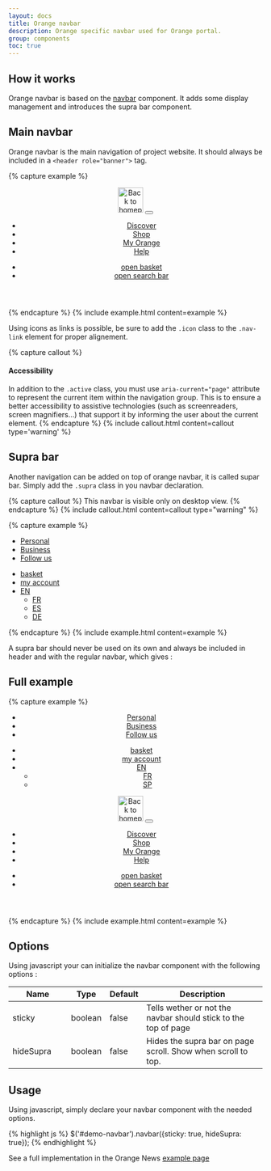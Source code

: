 ```yaml
---
layout: docs
title: Orange navbar
description: Orange specific navbar used for Orange portal.
group: components
toc: true
---
```


## How it works

Orange navbar is based on the [navbar](../navbar) component. It adds some display management and introduces the supra bar component.

## Main navbar

Orange navbar is the main navigation of project website. It should always be included in a `<header role="banner">` tag.

{% capture example %}
<header role="banner">
    <nav role="navigation" class="navbar navbar-dark navbar-expand-md">
        <div class="container">
            <a class="navbar-brand" href="#"><img src="{{ site.baseurl }}/docs/{{ site.docs_version }}/dist/img/orange_logo.svg" alt="Back to homepage" title="Back to homepage" width="50" height="50" loading="lazy"/></a>
            <button class="navbar-toggler" type="button" data-toggle="collapse" data-target="#collapsing-navbar" aria-controls="collapsing-navbar" aria-expanded="false" aria-label="Toggle navigation">
                <span class="navbar-toggler-icon"></span>
            </button>
            <div class="navbar-collapse justify-content-between collapse" id="collapsing-navbar">
                <ul class="navbar-nav">
                    <li class="nav-item"><a class="nav-link active" href="#" aria-current="page">Discover</a></li>
                    <li class="nav-item"><a class="nav-link" href="#">Shop</a></li>
                    <li class="nav-item"><a class="nav-link" href="#">My Orange</a></li>
                    <li class="nav-item"><a class="nav-link" href="#">Help</a></li>
                </ul>
                <ul class="navbar-nav">
                    <li class="nav-item">
                        <a href="#" class="nav-link nav-icon svg-buy">
                            <span class="sr-only">open basket</span>
                        </a>
                    </li>
                    <li class="nav-item">
                        <a href="#" class="nav-link nav-icon svg-search">
                            <span class="sr-only">open search bar</span>
                        </a>
                    </li>
                </ul>
            </div>
        </div>
    </nav>
</header>
{% endcapture %} {% include example.html content=example %}

Using icons as links is possible, be sure to add the `.icon` class to the `.nav-link` element for proper alignement.

{% capture callout %}
#### Accessibility

In addition to the `.active` class, you must use `aria-current="page"` attribute to represent the current item within the navigation group. This is to ensure a better accessibility to assistive technologies (such as screenreaders, screen magnifiers…) that support it by informing the user about the current element.
{% endcapture %} {% include callout.html content=callout type='warning' %}

## Supra bar

Another navigation can be added on top of orange navbar, it is called supar bar. Simply add the `.supra` class in you navbar declaration.
 
{% capture callout %}
This navbar is visible only on desktop view.
{% endcapture %}
{% include callout.html content=callout type="warning" %}

{% capture example %}
<nav role="navigation" class="navbar navbar-dark navbar-expand-md supra">
    <div class="container">
        <ul class="navbar-nav">
            <li class="nav-item"><a href="#" class="nav-link active" aria-current="page">Personal</a></li>
            <li class="nav-item"><a class="nav-link" href="#">Business</a></li>
            <li class="nav-item"><a class="nav-link" href="#">Follow us</a></li>
        </ul>
        <ul class="navbar-nav ml-auto">
            <li class="nav-item">
                <a href="#" class="nav-link nav-icon svg-buy">
                    <span class="sr-only">basket</span>
                </a>
            </li>
            <li class="nav-item">
                <a href="#" class="nav-link nav-icon svg-avatar">
                    <span class="sr-only">my account</span>
                </a>
            </li>
            <li class="nav-item dropdown">
                <a class="nav-link dropdown-toggle" href="#" data-toggle="dropdown" role="button" aria-haspopup="true" aria-expanded="false">EN</a>
                <ul class="dropdown-menu" role="menu">
                    <li><a class="dropdown-item" href="#" aria-label="Version française" lang="fr" hreflang="fr">FR</a></li>
                    <li><a class="dropdown-item" href="#" aria-label="Version en español" lang="es" hreflang="es">ES</a></li>
                    <li><a class="dropdown-item" href="#" aria-label="Deutschsprachige Version" lang="de" hreflang="de">DE</a></li>
                </ul>
            </li>
        </ul>
    </div>
</nav>
{% endcapture %} {% include example.html content=example %}

A supra bar should never be used on its own and always be included in header and with the regular navbar, which gives :

## Full example

{% capture example %}
<header role="banner" id="demo-navbar">
    <nav role="navigation" class="navbar navbar-dark navbar-expand-md supra" aria-label="Complementary navigation">
        <div class="container">
            <ul class="navbar-nav">
                <li class="nav-item"><a class="nav-link active" aria-current="page" href="#">Personal</a></li>
                <li class="nav-item"><a class="nav-link" href="#">Business</a></li>
                <li class="nav-item"><a class="nav-link" href="#">Follow us</a></li>
            </ul>
            <ul class="navbar-nav ml-auto">
                <li class="nav-item">
                        <a href="#" class="nav-link nav-icon svg-buy">
                        <span class="sr-only">basket</span>
                    </a>
                </li>
                <li class="nav-item">
                    <a href="#" class="nav-link nav-icon svg-avatar">
                        <span class="sr-only">my account</span>
                    </a>
                </li>
                <li class="nav-item dropdown">
                    <a class="nav-link dropdown-toggle" href="#" data-toggle="dropdown" role="button" aria-haspopup="true" aria-expanded="false">EN</a>
                    <ul class="dropdown-menu dropdown-menu-right" role="menu">
                        <li><a class="dropdown-item" href="#">FR</a></li>
                        <li><a class="dropdown-item" href="#">SP</a></li>
                    </ul>
                </li>
            </ul>
        </div>
    </nav>
    <nav role="navigation" class="navbar navbar-dark navbar-expand-md" aria-label="Main navigation">
        <div class="container">
            <a class="navbar-brand" href="#"><img src="{{ site.baseurl }}/docs/{{ site.docs_version }}/dist/img/orange_logo.svg" alt="Back to homepage" title="Back to homepage" width="50" height="50" loading="lazy"/></a>
            <button class="navbar-toggler" type="button" data-toggle="collapse" data-target="#collapsing-navbar2" aria-controls="collapsing-navbar2" aria-expanded="false" aria-label="Toggle navigation">
              <span class="navbar-toggler-icon"></span>
            </button>
            <div class="navbar-collapse justify-content-between collapse" id="collapsing-navbar2">
                <ul class="navbar-nav">
                    <li class="nav-item"><a class="nav-link" href="#">Discover</a></li>
                    <li class="nav-item"><a class="nav-link" href="#">Shop</a></li>
                    <li class="nav-item"><a class="nav-link" href="#">My Orange</a></li>
                    <li class="nav-item"><a class="nav-link" href="#">Help</a></li>
                </ul>
                <ul class="navbar-nav">
                    <li class="nav-item">
                        <a href="#" class="nav-link nav-icon svg-buy">
                            <span class="sr-only">open basket</span>
                        </a>
                    </li>
                    <li class="nav-item">
                        <a href="#" class="nav-link nav-icon svg-search">
                            <span class="sr-only">open search bar</span>
                        </a>
                    </li>
                </ul>
            </div>
        </div>
    </nav>
</header>
{% endcapture %} {% include example.html content=example %}

## Options

Using javascript your can initialize the navbar component with the following options :

<table class="table table-bordered table-striped table-responsive">
  <thead>
    <tr>
      <th style="width: 100px;">Name</th>
      <th style="width: 50px;">Type</th>
      <th style="width: 50px;">Default</th>
      <th>Description</th>
    </tr>
  </thead>
  <tbody>
    <tr>
      <td>sticky</td>
      <td>boolean</td>
      <td>false</td>
      <td>Tells wether or not the navbar should stick to the top of page</td>
    </tr>
    <tr>
      <td>hideSupra</td>
      <td>boolean</td>
      <td>false</td>
      <td>Hides the supra bar on page scroll. Show when scroll to top.</td>
    </tr>
  </tbody>
</table>

## Usage

Using javascript, simply declare your navbar component with the needed options.

{% highlight js %}
$('#demo-navbar').navbar({sticky: true, hideSupra: true});
{% endhighlight %}

See a full implementation in the Orange News [example page](../../examples/news-template/)
